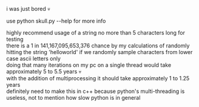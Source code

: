 i was just bored 💀

use python skull.py --help for more info

highly recommend usage of a string no more than 5 characters long for testing<br />
there is a 1 in 141,167,095,653,376 chance by my calculations of randomly hitting the string 'helloworld' if we randomly sample characters from lower case ascii letters only<br />
doing that many iterations on my pc on a single thread would take approximately 5 to 5.5 years 💀<br />
with the addition of multiprocessing it should take approximately 1 to 1.25 years <br />
definitely need to make this in c++ because python's multi-threading is useless, not to mention how slow python is in general